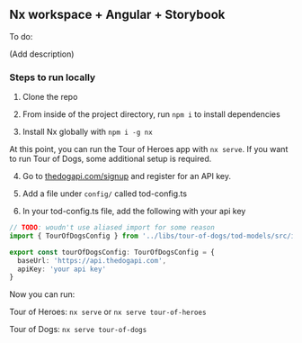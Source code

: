 ## Nx workspace + Angular + Storybook

To do:

(Add description)

### Steps to run locally

1. Clone the repo

2. From inside of the project directory, run `npm i` to install dependencies

3. Install Nx globally with `npm i -g nx`

At this point, you can run the Tour of Heroes app with `nx serve`. If you want to run Tour of Dogs, some additional setup is required.

4. Go to [thedogapi.com/signup](https://thedogapi.com/signup) and register for an API key.

5. Add a file under `config/` called tod-config.ts

6. In your tod-config.ts file, add the following with your api key

```typescript
// TODO: woudn't use aliased import for some reason
import { TourOfDogsConfig } from '../libs/tour-of-dogs/tod-models/src/index';

export const tourOfDogsConfig: TourOfDogsConfig = {
  baseUrl: 'https://api.thedogapi.com',
  apiKey: 'your api key'
}
```

Now you can run:

Tour of Heroes: `nx serve` or `nx serve tour-of-heroes`

Tour of Dogs: `nx serve tour-of-dogs`
